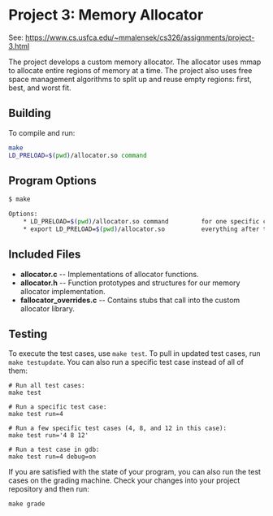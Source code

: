 # Project 3: Memory Allocator

See: https://www.cs.usfca.edu/~mmalensek/cs326/assignments/project-3.html

The project develops a custom memory allocator. The allocator uses  mmap to allocate entire regions of memory at a time.
The project also uses free space management algorithms to split up and reuse empty regions: first, best, and worst fit.

## Building

To compile and run:

```bash
make
LD_PRELOAD=$(pwd)/allocator.so command
```

## Program Options

```bash
$ make

Options:
    * LD_PRELOAD=$(pwd)/allocator.so command         for one specific command - 'command' will run with allocator
    * export LD_PRELOAD=$(pwd)/allocator.so          everything after this point will use your custom allocator
```

## Included Files

* **allocator.c** -- Implementations of allocator functions.
* **allocator.h** -- Function prototypes and structures for our memory allocator implementation.
* **fallocator_overrides.c** -- Contains stubs that call into the custom allocator library.

## Testing

To execute the test cases, use `make test`. To pull in updated test cases, run `make testupdate`. You can also run a specific test case instead of all of them:

```
# Run all test cases:
make test

# Run a specific test case:
make test run=4

# Run a few specific test cases (4, 8, and 12 in this case):
make test run='4 8 12'

# Run a test case in gdb:
make test run=4 debug=on
```

If you are satisfied with the state of your program, you can also run the test cases on the grading machine. Check your changes into your project repository and then run:

```
make grade
```
